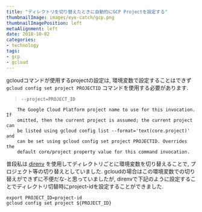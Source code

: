 ```yaml
---
title: "ディレクトリを切り替えたときに自動的にGCP Projectを設定する"
thumbnailImage: images/eye-catch/gcp.png
thumbnailImagePosition: left
metaAlignment: left
date: 2018-10-02
categories:
- technology
tags:
- gcp
- gcloud
---
```


gcloudコマンドが使用するprojectの設定は, 環境変数で設定することはできず `gcloud config set project PROJECTID` コマンドを使用する必要があります.

<!--more-->

>     --project=PROJECT_ID
        The Google Cloud Platform project name to use for this invocation. If
        omitted, then the current project is assumed; the current project can
        be listed using gcloud config list --format='text(core.project)' and
        can be set using gcloud config set project PROJECTID. Overrides the
        default core/project property value for this command invocation.

普段私は [direnv](https://direnv.net/) を使用してディレクトリごとに環境変数を切り替えることで, プロジェクト等の切り替えとしていました. gcloudの場合はこの環境変数での切り替えができずに不便だな-と思っていましたが, direnvで下記のように設定することでディレクトリ切替時にproject-idを設定することができました.

```
export PROJECT_ID=project-id
gcloud config set project ${PROJECT_ID}
```
